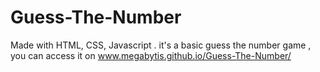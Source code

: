 # Guess-The-Number
Made with HTML, CSS, Javascript .
it's a basic guess the number game , 
you can access it on www.megabytis.github.io/Guess-The-Number/